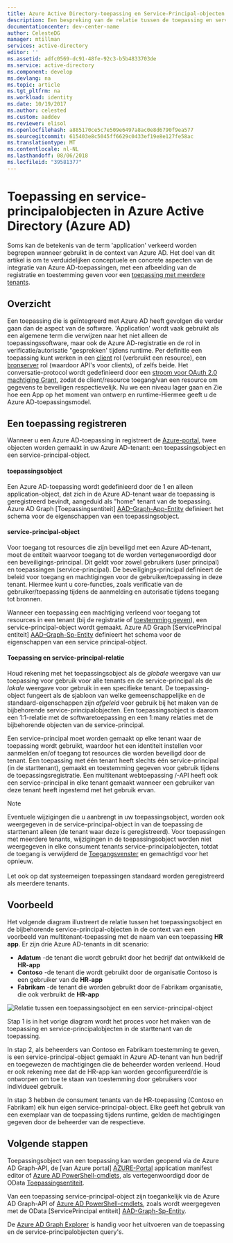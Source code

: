 ```yaml
---
title: Azure Active Directory-toepassing en Service-Principal-objecten
description: Een bespreking van de relatie tussen de toepassing en service-principalobjecten in Azure Active Directory
documentationcenter: dev-center-name
author: CelesteDG
manager: mtillman
services: active-directory
editor: ''
ms.assetid: adfc0569-dc91-48fe-92c3-b5b4833703de
ms.service: active-directory
ms.component: develop
ms.devlang: na
ms.topic: article
ms.tgt_pltfrm: na
ms.workload: identity
ms.date: 10/19/2017
ms.author: celested
ms.custom: aaddev
ms.reviewer: elisol
ms.openlocfilehash: a885170ce5c7e509e6497a8ac0e8d6790f9ea577
ms.sourcegitcommit: 615403e8c5045ff6629c0433ef19e8e127fe58ac
ms.translationtype: MT
ms.contentlocale: nl-NL
ms.lasthandoff: 08/06/2018
ms.locfileid: "39581377"
---
```

# <a name="application-and-service-principal-objects-in-azure-active-directory-azure-ad"></a>Toepassing en service-principalobjecten in Azure Active Directory (Azure AD)
Soms kan de betekenis van de term 'application' verkeerd worden begrepen wanneer gebruikt in de context van Azure AD. Het doel van dit artikel is om te verduidelijken conceptuele en concrete aspecten van de integratie van Azure AD-toepassingen, met een afbeelding van de registratie en toestemming geven voor een [toepassing met meerdere tenants](active-directory-dev-glossary.md#multi-tenant-application).

## <a name="overview"></a>Overzicht
Een toepassing die is geïntegreerd met Azure AD heeft gevolgen die verder gaan dan de aspect van de software. 'Application' wordt vaak gebruikt als een algemene term die verwijzen naar het niet alleen de toepassingssoftware, maar ook de Azure AD-registratie en de rol in verificatie/autorisatie "gesprekken' tijdens runtime. Per definitie een toepassing kunt werken in een [client](active-directory-dev-glossary.md#client-application) rol (verbruikt een resource), een [bronserver](active-directory-dev-glossary.md#resource-server) rol (waardoor API's voor clients), of zelfs beide. Het conversatie-protocol wordt gedefinieerd door een [stroom voor OAuth 2.0 machtiging Grant](active-directory-dev-glossary.md#authorization-grant), zodat de client/resource toegang/van een resource om gegevens te beveiligen respectievelijk. Nu we een niveau lager gaan en Zie hoe een App op het moment van ontwerp en runtime-Hiermee geeft u de Azure AD-toepassingsmodel. 

## <a name="application-registration"></a>Een toepassing registreren
Wanneer u een Azure AD-toepassing in registreert de [Azure-portal][AZURE-Portal], twee objecten worden gemaakt in uw Azure AD-tenant: een toepassingsobject en een service-principal-object.

#### <a name="application-object"></a>toepassingsobject
Een Azure AD-toepassing wordt gedefinieerd door de 1 en alleen application-object, dat zich in de Azure AD-tenant waar de toepassing is geregistreerd bevindt, aangeduid als "home" tenant van de toepassing. Azure AD Graph [Toepassingsentiteit] [ AAD-Graph-App-Entity] definieert het schema voor de eigenschappen van een toepassingsobject. 

#### <a name="service-principal-object"></a>service-principal-object
Voor toegang tot resources die zijn beveiligd met een Azure AD-tenant, moet de entiteit waarvoor toegang tot de worden vertegenwoordigd door een beveiligings-principal. Dit geldt voor zowel gebruikers (user principal) en toepassingen (service-principal). De beveiligings-principal definieert de beleid voor toegang en machtigingen voor de gebruiker/toepassing in deze tenant. Hiermee kunt u core-functies, zoals verificatie van de gebruiker/toepassing tijdens de aanmelding en autorisatie tijdens toegang tot bronnen.

Wanneer een toepassing een machtiging verleend voor toegang tot resources in een tenant (bij de registratie of [toestemming geven](active-directory-dev-glossary.md#consent)), een service-principal-object wordt gemaakt. Azure AD Graph [ServicePrincipal entiteit] [ AAD-Graph-Sp-Entity] definieert het schema voor de eigenschappen van een service principal-object. 

#### <a name="application-and-service-principal-relationship"></a>Toepassing en service-principal-relatie
Houd rekening met het toepassingsobject als de *globale* weergave van uw toepassing voor gebruik voor alle tenants en de service-principal als de *lokale* weergave voor gebruik in een specifieke tenant. De toepassing-object fungeert als de sjabloon van welke gemeenschappelijke en de standaard-eigenschappen zijn *afgeleid* voor gebruik bij het maken van de bijbehorende service-principalobjecten. Een toepassingsobject is daarom een 1:1-relatie met de softwaretoepassing en een 1:many relaties met de bijbehorende objecten van de service-principal.

Een service-principal moet worden gemaakt op elke tenant waar de toepassing wordt gebruikt, waardoor het een identiteit instellen voor aanmelden en/of toegang tot resources die worden beveiligd door de tenant. Een toepassing met één tenant heeft slechts één service-principal (in de starttenant), gemaakt en toestemming gegeven voor gebruik tijdens de toepassingsregistratie. Een multitenant webtoepassing /-API heeft ook een service-principal in elke tenant gemaakt wanneer een gebruiker van deze tenant heeft ingestemd met het gebruik ervan. 

> [!NOTE]
> Eventuele wijzigingen die u aanbrengt in uw toepassingsobject, worden ook weergegeven in de service-principal-object in van de toepassing de starttenant alleen (de tenant waar deze is geregistreerd). Voor toepassingen met meerdere tenants, wijzigingen in de toepassingsobject worden niet weergegeven in elke consument tenants service-principalobjecten, totdat de toegang is verwijderd de [Toegangsvenster](https://myapps.microsoft.com) en gemachtigd voor het opnieuw.
><br>  
> Let ook op dat systeemeigen toepassingen standaard worden geregistreerd als meerdere tenants.
> 
> 

## <a name="example"></a>Voorbeeld
Het volgende diagram illustreert de relatie tussen het toepassingsobject en de bijbehorende service-principal-objecten in de context van een voorbeeld van multitenant-toepassing met de naam van een toepassing **HR app**. Er zijn drie Azure AD-tenants in dit scenario: 

* **Adatum** -de tenant die wordt gebruikt door het bedrijf dat ontwikkeld de **HR-app**
* **Contoso** -de tenant die wordt gebruikt door de organisatie Contoso is een gebruiker van de **HR-app**
* **Fabrikam** -de tenant die worden gebruikt door de Fabrikam organisatie, die ook verbruikt de **HR-app**

![Relatie tussen een toepassingsobject en een service-principal-object](./media/app-objects-and-service-principals/application-objects-relationship.png)

Stap 1 is in het vorige diagram wordt het proces voor het maken van de toepassing en service-principalobjecten in de starttenant van de toepassing.

In stap 2, als beheerders van Contoso en Fabrikam toestemming te geven, is een service-principal-object gemaakt in Azure AD-tenant van hun bedrijf en toegewezen de machtigingen die de beheerder worden verleend. Houd er ook rekening mee dat de HR-app kan worden geconfigureerd/die is ontworpen om toe te staan van toestemming door gebruikers voor individueel gebruik.

In stap 3 hebben de consument tenants van de HR-toepassing (Contoso en Fabrikam) elk hun eigen service-principal-object. Elke geeft het gebruik van een exemplaar van de toepassing tijdens runtime, gelden de machtigingen gegeven door de beheerder van de respectieve.

## <a name="next-steps"></a>Volgende stappen
Toepassingsobject van een toepassing kan worden geopend via de Azure AD Graph-API, de [van Azure portal] [ AZURE-Portal] application manifest editor of [Azure AD PowerShell-cmdlets](https://docs.microsoft.com/powershell/azure/overview?view=azureadps-2.0), als vertegenwoordigd door de OData [Toepassingsentiteit][AAD-Graph-App-Entity].

Van een toepassing service-principal-object zijn toegankelijk via de Azure AD Graph-API of [Azure AD PowerShell-cmdlets](https://docs.microsoft.com/powershell/azure/overview?view=azureadps-2.0), zoals wordt weergegeven met de OData [ServicePrincipal entiteit] [ AAD-Graph-Sp-Entity].

De [Azure AD Graph Explorer](https://graphexplorer.azurewebsites.net/) is handig voor het uitvoeren van de toepassing en de service-principalobjecten query's.

<!--Image references-->

<!--Reference style links -->
[AAD-Graph-App-Entity]: https://msdn.microsoft.com/Library/Azure/Ad/Graph/api/entity-and-complex-type-reference#application-entity
[AAD-Graph-Sp-Entity]: https://msdn.microsoft.com/Library/Azure/Ad/Graph/api/entity-and-complex-type-reference#serviceprincipal-entity
[AZURE-Portal]: https://portal.azure.com
